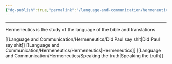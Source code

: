 ```yaml
---
{"dg-publish":true,"permalink":"/language-and-communication/hermeneutics/hermeneutics/","tags":["hermeneutics","linguistics","translation","landing"],"noteIcon":""}
---
```


---

Hermeneutics is the study of the language of the bible and translations

[[Language and Communication/Hermeneutics/Did Paul say shit\|Did Paul say shit]]
[[Language and Communication/Hermeneutics/Hermeneutics\|Hermeneutics]]
[[Language and Communication/Hermeneutics/Speaking the truth\|Speaking the truth]]
